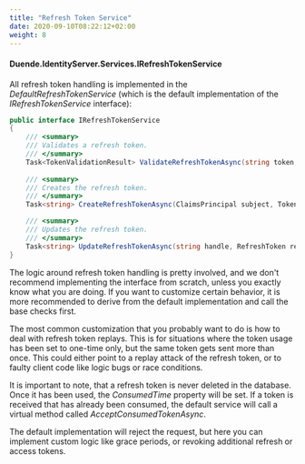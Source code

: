 ```yaml
---
title: "Refresh Token Service"
date: 2020-09-10T08:22:12+02:00
weight: 8
---
```


#### Duende.IdentityServer.Services.IRefreshTokenService

All refresh token handling is implemented in the *DefaultRefreshTokenService* (which is the default implementation of the *IRefreshTokenService* interface):

```cs
public interface IRefreshTokenService
{
    /// <summary>
    /// Validates a refresh token.
    /// </summary>
    Task<TokenValidationResult> ValidateRefreshTokenAsync(string token, Client client);
    
    /// <summary>
    /// Creates the refresh token.
    /// </summary>
    Task<string> CreateRefreshTokenAsync(ClaimsPrincipal subject, Token accessToken, Client client);

    /// <summary>
    /// Updates the refresh token.
    /// </summary>
    Task<string> UpdateRefreshTokenAsync(string handle, RefreshToken refreshToken, Client client);
}
```

The logic around refresh token handling is pretty involved, and we don't recommend implementing the interface from scratch,
unless you exactly know what you are doing.
If you want to customize certain behavior, it is more recommended to derive from the default implementation and call the base checks first.

The most common customization that you probably want to do is how to deal with refresh token replays.
This is for situations where the token usage has been set to one-time only, but the same token gets sent more than once.
This could either point to a replay attack of the refresh token, or to faulty client code like logic bugs or race conditions.

It is important to note, that a refresh token is never deleted in the database. 
Once it has been used, the *ConsumedTime* property will be set.
If a token is received that has already been consumed, the default service will call a virtual method called *AcceptConsumedTokenAsync*.

The default implementation will reject the request, but here you can implement custom logic like grace periods, 
or revoking additional refresh or access tokens.